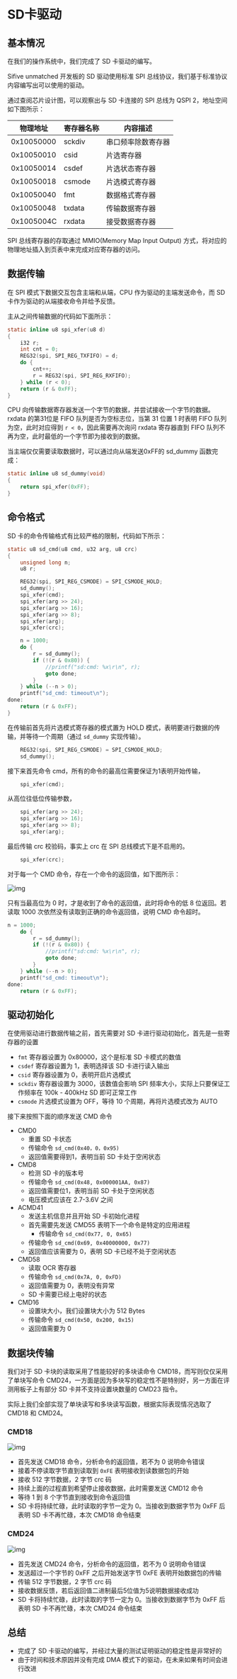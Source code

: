 # SD卡驱动

## 基本情况

在我们的操作系统中，我们完成了 SD 卡驱动的编写。

Sifive unmatched 开发板的 SD 驱动使用标准 SPI 总线协议，我们基于标准协议内容编写出可以使用的驱动。

通过查阅芯片设计图，可以观察出与 SD 卡连接的 SPI 总线为 QSPI 2，地址空间如下图所示：

| 物理地址   | 寄存器名称 | 内容描述           |
| ---------- | ---------- | ------------------ |
| 0x10050000 | sckdiv     | 串口频率除数寄存器 |
| 0x10050010 | csid       | 片选寄存器         |
| 0x10050014 | csdef      | 片选状态寄存器     |
| 0x10050018 | csmode     | 片选模式寄存器     |
| 0x10050040 | fmt        | 数据格式寄存器     |
| 0x10050048 | txdata     | 传输数据寄存器     |
| 0x1005004C | rxdata     | 接受数据寄存器     |

SPI 总线寄存器的存取通过 MMIO(Memory Map Input Output) 方式，将对应的物理地址插入到页表中来完成对应寄存器的访问。

## 数据传输

在 SPI 模式下数据交互包含主端和从端，CPU 作为驱动的主端发送命令，而 SD 卡作为驱动的从端接收命令并给予反馈。

主从之间传输数据的代码如下面所示：

```c
static inline u8 spi_xfer(u8 d)
{
	i32 r;
	int cnt = 0;
	REG32(spi, SPI_REG_TXFIFO) = d;
	do {
		cnt++;
		r = REG32(spi, SPI_REG_RXFIFO);
	} while (r < 0);
	return (r & 0xFF);
}
```

CPU 向传输数据寄存器发送一个字节的数据，并尝试接收一个字节的数据。rxdata 的第31位是 FIFO 队列是否为空标志位，当第 31 位置 1 时表明 FIFO 队列为空，此时对应得到 `r < 0`，因此需要再次询问 rxdata 寄存器直到 FIFO 队列不再为空，此时最低的一个字节即为接收到的数据。

当主端仅仅需要读取数据时，可以通过向从端发送0xFF的 sd_dummy 函数完成：

```c
static inline u8 sd_dummy(void)
{
	return spi_xfer(0xFF);
}
```

## 命令格式

SD 卡的命令传输格式有比较严格的限制，代码如下所示：

```c
static u8 sd_cmd(u8 cmd, u32 arg, u8 crc)
{
	unsigned long n;
	u8 r;

	REG32(spi, SPI_REG_CSMODE) = SPI_CSMODE_HOLD;
	sd_dummy();
	spi_xfer(cmd);
	spi_xfer(arg >> 24);
	spi_xfer(arg >> 16);
	spi_xfer(arg >> 8);
	spi_xfer(arg);
	spi_xfer(crc);

	n = 1000;
	do {
		r = sd_dummy();
		if (!(r & 0x80)) {
			//printf("sd:cmd: %x\r\n", r);
			goto done;
		}
	} while (--n > 0);
	printf("sd_cmd: timeout\n");
done:
	return (r & 0xFF);
}
```

在传输前首先将片选模式寄存器的模式置为 HOLD 模式，表明要进行数据的传输，并等待一个周期（通过 `sd_dummy` 实现传输）。

```c
	REG32(spi, SPI_REG_CSMODE) = SPI_CSMODE_HOLD;
	sd_dummy();
```

接下来首先命令 cmd，所有的命令的最高位需要保证为1表明开始传输，

```c
	spi_xfer(cmd);
```

从高位往低位传输参数，

```c
	spi_xfer(arg >> 24);
	spi_xfer(arg >> 16);
	spi_xfer(arg >> 8);
	spi_xfer(arg);
```

最后传输 crc 校验码，事实上 crc 在 SPI 总线模式下是不启用的。

```c
	spi_xfer(crc);
```

对于每一个 CMD 命令，存在一个命令的返回值，如下图所示：

![img](./image/CMD.png)

只有当最高位为 0 时，才是收到了命令的返回值，此时将命令的低 8 位返回。若读取 1000 次依然没有读取到正确的命令返回值，说明 CMD 命令超时。

```c
n = 1000;
	do {
		r = sd_dummy();
		if (!(r & 0x80)) {
			//printf("sd:cmd: %x\r\n", r);
			goto done;
		}
	} while (--n > 0);
	printf("sd_cmd: timeout\n");
done:
	return (r & 0xFF);
```

## 驱动初始化

在使用驱动进行数据传输之前，首先需要对 SD 卡进行驱动初始化，首先是一些寄存器的设置

* `fmt` 寄存器设置为 0x80000，这个是标准 SD 卡模式的数值
* `csdef` 寄存器设置为 1，表明选择该 SD 卡进行读入输出
* `csid` 寄存器设置为 0，表明开启片选模式
* `sckdiv` 寄存器设置为 3000，该数值会影响 SPI 频率大小，实际上只要保证工作频率在 100k - 400kHz SD 即可正常工作
* `csmode` 片选模式设置为 OFF，等待 10 个周期，再将片选模式改为 AUTO

接下来按照下面的顺序发送 CMD 命令

* CMD0
  * 重置 SD 卡状态
  * 传输命令 `sd_cmd(0x40，0，0x95)`
  * 返回值需要得到1，表明当前 SD 卡处于空闲状态
* CMD8
  * 检测 SD 卡的版本号
  * 传输命令 `sd_cmd(0x48, 0x000001AA, 0x87)`
  * 返回值需要位1，表明当前 SD 卡处于空闲状态
  * 电压模式应该在 2.7-3.6V 之间
* ACMD41
  * 发送主机信息并且开始 SD 卡初始化进程
  * 首先需要先发送 CMD55 表明下一个命令是特定的应用进程
    * 传输命令 `sd_cmd(0x77, 0, 0x65)`
  * 传输命令 `sd_cmd(0x69, 0x40000000, 0x77)`
  * 返回值应该需要为 0，表明 SD 卡已经不处于空闲状态
* CMD58
  * 读取 OCR 寄存器
  * 传输命令 `sd_cmd(0x7A, 0, 0xFD)`
  * 返回值需要为 0，表明没有异常
  * SD 卡需要已经上电好的状态
* CMD16
  * 设置块大小，我们设置块大小为 512 Bytes
  * 传输命令 `sd_cmd(0x50, 0x200, 0x15)`
  * 返回值需要为 0

## 数据块传输

我们对于 SD 卡块的读取采用了性能较好的多块读命令 CMD18，而写则仅仅采用了单块写命令 CMD24，一方面是因为多块写的稳定性不是特别好，另一方面在评测用板子上有部分 SD 卡并不支持设置块数量的 CMD23 指令。

实际上我们全部实现了单块读写和多块读写函数，根据实际表现情况选取了 CMD18 和 CMD24。

### CMD18

![img](./image/CMD18.png)

* 首先发送 CMD18 命令，分析命令的返回值，若不为 0 说明命令错误
* 接着不停读取字节直到读取到 `0xFE` 表明接收到读数据包的开始
* 接收 512 字节数据，2 字节 crc 码
* 持续上面的过程直到希望停止接收数据，此时需要发送 CMD12 命令
* 等待 1 到 8 个字节直到接收到命令返回值
* SD 卡将持续忙碌，此时读取的字节一定为 0。当接收到数据字节为 0xFF 后表明 SD 卡不再忙碌，本次 CMD18 命令结束

### CMD24

![img](./image/CMD24.png)

* 首先发送 CMD24 命令，分析命令的返回值，若不为 0 说明命令错误
* 发送超过一个字节的 0xFF 之后开始发送字节 0xFE 表明开始数据包的传输
* 传输 512 字节数据，2 字节 crc 码
* 接收数据反馈，若后返回值二进制最后5位值为5说明数据接收成功
* SD 卡将持续忙碌，此时读取的字节一定为 0。当接收到数据字节为 0xFF 后表明 SD 卡不再忙碌，本次 CMD24 命令结束

## 总结

* 完成了 SD 卡驱动的编写，并经过大量的测试证明驱动的稳定性是非常好的
* 由于时间和技术原因并没有完成 DMA 模式下的驱动，在未来如果有时间会进行改进
